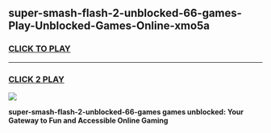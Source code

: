 
## super-smash-flash-2-unblocked-66-games-Play-Unblocked-Games-Online-xmo5a
<h3>
<a href="https://premium76.site?title=super-smash-flash-2-unblocked-66-games&ref=24A">CLICK TO PLAY</a></h3>
<hr>

<h3>
<a href="https://premium76.site?title=super-smash-flash-2-unblocked-66-games&ref=24A">CLICK 2 PLAY</a>
  
</h3>

<a href="https://premium76.site?title=super-smash-flash-2-unblocked-66-games&ref=24A"><img src="https://clearcache.store/games.png"></a>


**super-smash-flash-2-unblocked-66-games games unblocked: Your Gateway to Fun and Accessible Online Gaming**

